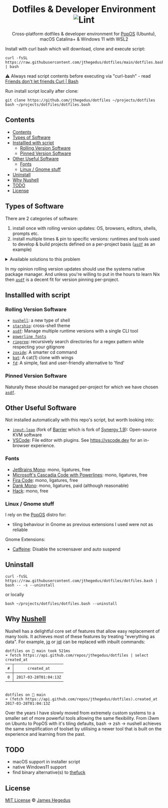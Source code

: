 <div align="center">

# Dotfiles & Developer Environment ![Lint](https://github.com/jthegedus/asdf-firebase/workflows/Lint/badge.svg)

Cross-platform dotfiles & developer environment for [PopOS](https://pop.system76.com/) (Ubuntu), macOS Catalina+ & Windows 11 with WSL2

</div>

Install with curl bash which will download, clone and execute script:

```shell
curl -fsSL https://raw.githubusercontent.com/jthegedus/dotfiles/main/dotfiles.bash | bash
```

⚠️ Always read script contents before executing via "curl-bash" - read [Friends don't let friends Curl | Bash](https://sysdig.com/blog/friends-dont-let-friends-curl-bash/)

Run install script locally after clone:

```shell
git clone https://github.com/jthegedus/dotfiles ~/projects/dotfiles
bash ~/projects/dotfiles/dotfiles.bash
```


## Contents

- [Contents](#contents)
- [Types of Software](#types-of-software)
- [Installled with script](#installled-with-script)
	- [Rolling Version Software](#rolling-version-software)
	- [Pinned Version Software](#pinned-version-software)
- [Other Useful Software](#other-useful-software)
	- [Fonts](#fonts)
	- [Linux / Gnome stuff](#linux--gnome-stuff)
- [Uninstall](#uninstall)
- [Why Nushell](#why-nushell)
- [TODO](#todo)
- [License](#license)

## Types of Software

There are 2 categories of software:

1. install once with rolling version updates: OS, browsers, editors, shells, prompts etc.
2. install multiple times & pin to specific versions: runtimes and tools used to develop & build projects defined on a per-project basis ([`asdf`](https://asdf-vm.com) as an example)

<details>
<summary>Available solutions to this problem</summary>

How you manage and install these 2 categories of software is very difficult to maintain, especially across multiple machines and OSs. How should you manage dependencies that span the boundaries of these two types of top-level software categories? Eg: your browser could require a dependency to be updated that is used by a pinned version of a runtime used for a specific project. There doesn't seem to be a perfect solution.

Desired properties to tackle this problem can be observed below:

| tool                          | os-level install | manages dep graph | version pinning per-project | Debian/Ubuntu | Windows11 (non-WSL) | macOS |
| ----------------------------- | ---------------- | ----------------- | --------------------------- | ------------- | ------------------- | ----- |
| aptitude                      | ✅                | ✅                 | ❌                           | ✅             | ❌                   | ❌     |
| [`Homebrew`](https://brew.sh) | ✅                | ✅                 | ❌                           | ✅             | ❌                   | ✅     |
| [`asdf`](https://asdf-vm.com) | ✅                | ❌                 | ✅                           | ✅             | ❌                   | ✅     |
| [`Nix`](https://nixos.org/)   | ✅*               | ✅                 | ✅                           | ✅             | ❌                   | ✅     |
| Docker/Vagrant                | ❌                | ✅                 | ✅                           | ✅             | ✅*                  | ✅     |

NixOS appears to be the best solution to this problem. Unfortunately it does not support windows11, NixOS is itself an operating system and configuration requires learning the `.nix` language.

</details>

In my opinion rolling version updates should use the systems native package manager. And unless you're willing to put in the hours to learn Nix then [`asdf`](https://asdf-vm.com) is a decent fit for version pinning per-project.

## Installled with script

### Rolling Version Software

- [`nushell`](https://www.nushell.sh/): a new type of shell
- [`starship`](https://starship.rs/): cross-shell theme
- [`asdf`](https://asdf-vm.com): Manage multiple runtime versions with a single CLI tool
- [`powerline fonts`](https://github.com/powerline/fonts)
- [`ripgrep`](https://github.com/BurntSushi/ripgrep): recursively search directories for a regex pattern while respecting your gitignore
- [`zoxide`](https://github.com/ajeetdsouza/zoxide): A smarter cd command
- [`bat`](https://github.com/sharkdp/bat): A cat(1) clone with wings
- [`fd`](https://github.com/sharkdp/fd): A simple, fast and user-friendly alternative to 'find'

### Pinned Version Software

Naturally these should be managed per-project for which we have chosen [`asdf`](https://github.com/asdf-vm/asdf).

## Other Useful Software

Not installed automatically with this repo's script, but worth looking into:

- [`input-leap`](https://github.com/input-leap/input-leap) (fork of [Barrier](https://github.com/debauchee/barrier) which is fork of [Synergy 1.9](https://github.com/symless/synergy-core)): Open-source KVM software
- [VSCode](https://code.visualstudio.com/): File editor with plugins. See https://vscode.dev for an in-browser experience.

### Fonts

- [JetBrains Mono](https://www.jetbrains.com/lp/mono/#how-to-install): mono, ligatures, free
- [Microsoft's Cascadia Code with Powerlines](https://github.com/microsoft/cascadia-code): mono, ligatures, free
- [Fira Code](https://github.com/tonsky/FiraCode): mono, ligatures, free
- [Dank Mono](https://dank.sh/): mono, ligatures, paid (although reasonable)
- [Hack](https://github.com/source-foundry/Hack): mono, free

### Linux / Gnome stuff

I rely on the [PopOS](https://pop.system76.com/) distro for:

- tiling behaviour in Gnome as previous extensions I used were not as reliable

Gnome Extensions:

- [Caffeine](https://extensions.gnome.org/extension/517/caffeine/): Disable the screensaver and auto suspend

## Uninstall

```shell
curl -fsSL https://raw.githubusercontent.com/jthegedus/dotfiles/dotfiles.bash | bash -- -s --uninstall
```

or locally

```shell
bash ~/projects/dotfiles/dotfiles.bash --uninstall
```

## Why [Nushell](https://www.nushell.sh)

Nushell has a delightful core set of features that allow easy replacement of many tools. It achieves most of these features by treating "everything as data". For example, [jq](https://stedolan.github.io/jq/) or [jql](https://github.com/yamafaktory/jql) can be replaced with inbuilt commands:

```shell
dotfiles on  main took 521ms 
➜ fetch https://api.github.com/repos/jthegedus/dotfiles | select created_at
───┬──────────────────────
 # │      created_at      
───┼──────────────────────
 0 │ 2017-03-28T01:04:13Z 
───┴──────────────────────


dotfiles on  main 
➜ (fetch https://api.github.com/repos/jthegedus/dotfiles).created_at
2017-03-28T01:04:13Z
```

Over the years I have slowly moved from extremely custom systems to a smaller set of more powerful tools allowing the same flexibility. From i3wm on Ubuntu to PopOS with it's tiling defaults, bash -> zsh -> nushell achieves the same simplification of toolset by utilising a newer tool that is built on the experience and learning from the past.

## TODO

- macOS support in installer script
- native Windows11 support
- find binary alternative(s) to [thefuck](https://github.com/nvbn/thefuck)

## License

[MIT License](LICENSE) © [James Hegedus](https://github.com/jthegedus/)
